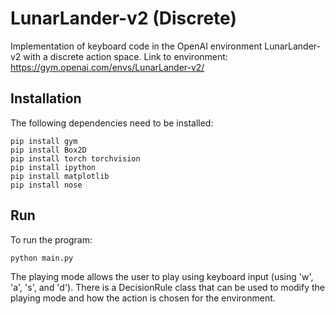 # LunarLander-v2 (Discrete)
Implementation of keyboard code in the OpenAI environment LunarLander-v2 with a discrete action space.
Link to environment: https://gym.openai.com/envs/LunarLander-v2/

## Installation

The following dependencies need to be installed:

```
pip install gym
pip install Box2D
pip install torch torchvision
pip install ipython
pip install matplotlib
pip install nose
```

## Run

To run the program:

```
python main.py
```

The playing mode allows the user to play using keyboard input (using 'w', 'a', 's', and 'd'). There is a DecisionRule class that can be used to modify the playing mode and how the action is chosen for the environment.

